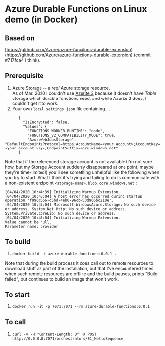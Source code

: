 # Azure Durable Functions on Linux demo (in Docker)

## Based on

[https://github.com/Azure/azure-functions-durable-extension](https://github.com/Azure/azure-functions-durable-extension) (commit #717fca4 I think).

## Prerequisite

 1. Azure Storage -- a *real* Azure storage resource.     
    As of Mar. 2020 I couldn't use [Azurite 3](https://github.com/Azure/Azurite#azurite-v3) because
    it doesn't have *Table* storage which durable functions need, and while Azurite 2 does, I
    couldn't get it to work.
 1. Your own `local.settings.json` file containing ...   

```
      {
        "IsEncrypted": false,
        "Values": {
          "FUNCTIONS_WORKER_RUNTIME": "node",
          "FUNCTIONS_V2_COMPATIBILITY_MODE": true,
          "AzureWebJobsStorage": "DefaultEndpointsProtocol=https;AccountName=<your account>;AccountKey=<your account key>;EndpointSuffix=core.windows.net"
      }
```

Note that if the referenced storage account is not available (I'm not sure how, but my Storage
Account suddenly disappeared at one point, maybe they're time-limited!) you'll see something 
unhelpful like the following when you try to start. What I think it's trying and failing to do is 
communicate with a non-existent endpoint `<storage-name>.blob.core.windows.net` :

```
[04/04/2020 10:44:39] Initializing Warmup Extension.
[04/04/2020 10:45:04] A host error has occurred during startup operation 'f996c666-d5bd-4eb0-96cb-53d966bc210e'.
[04/04/2020 10:45:04] Microsoft.WindowsAzure.Storage: No such device or address. System.Net.Http: No such device or address. System.Private.CoreLib: No such device or address.
[04/04/2020 10:45:04] Initializing Warmup Extension.
Value cannot be null.
Parameter name: provider
```

## To build

 1. `docker build -t azure-durable-functions:0.0.1 .`

Note that during the build process it does call out to remote resources to download stuff as part
of the installation, but that I've encountered times when such remote resources are offline and the
build pauses, prints "Build failed", but continues to build an image that won't work.

## To start

 1. `docker run -it -p 7071:7071 --rm azure-durable-functions:0.0.1`

## To call

 1. `curl -v -H "Content-Length: 0" -X POST http://0.0.0.0:7071/orchestrators/E1_HelloSequence`